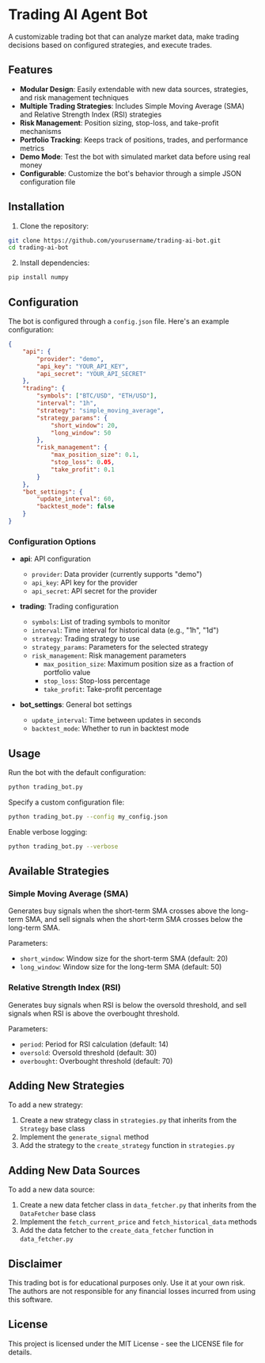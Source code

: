 # Trading AI Agent Bot

A customizable trading bot that can analyze market data, make trading decisions based on configured strategies, and execute trades.

## Features

- **Modular Design**: Easily extendable with new data sources, strategies, and risk management techniques
- **Multiple Trading Strategies**: Includes Simple Moving Average (SMA) and Relative Strength Index (RSI) strategies
- **Risk Management**: Position sizing, stop-loss, and take-profit mechanisms
- **Portfolio Tracking**: Keeps track of positions, trades, and performance metrics
- **Demo Mode**: Test the bot with simulated market data before using real money
- **Configurable**: Customize the bot's behavior through a simple JSON configuration file

## Installation

1. Clone the repository:
```bash
git clone https://github.com/yourusername/trading-ai-bot.git
cd trading-ai-bot
```

2. Install dependencies:
```bash
pip install numpy
```

## Configuration

The bot is configured through a `config.json` file. Here's an example configuration:

```json
{
    "api": {
        "provider": "demo",
        "api_key": "YOUR_API_KEY",
        "api_secret": "YOUR_API_SECRET"
    },
    "trading": {
        "symbols": ["BTC/USD", "ETH/USD"],
        "interval": "1h",
        "strategy": "simple_moving_average",
        "strategy_params": {
            "short_window": 20,
            "long_window": 50
        },
        "risk_management": {
            "max_position_size": 0.1,
            "stop_loss": 0.05,
            "take_profit": 0.1
        }
    },
    "bot_settings": {
        "update_interval": 60,
        "backtest_mode": false
    }
}
```

### Configuration Options

- **api**: API configuration
  - `provider`: Data provider (currently supports "demo")
  - `api_key`: API key for the provider
  - `api_secret`: API secret for the provider

- **trading**: Trading configuration
  - `symbols`: List of trading symbols to monitor
  - `interval`: Time interval for historical data (e.g., "1h", "1d")
  - `strategy`: Trading strategy to use
  - `strategy_params`: Parameters for the selected strategy
  - `risk_management`: Risk management parameters
    - `max_position_size`: Maximum position size as a fraction of portfolio value
    - `stop_loss`: Stop-loss percentage
    - `take_profit`: Take-profit percentage

- **bot_settings**: General bot settings
  - `update_interval`: Time between updates in seconds
  - `backtest_mode`: Whether to run in backtest mode

## Usage

Run the bot with the default configuration:

```bash
python trading_bot.py
```

Specify a custom configuration file:

```bash
python trading_bot.py --config my_config.json
```

Enable verbose logging:

```bash
python trading_bot.py --verbose
```

## Available Strategies

### Simple Moving Average (SMA)

Generates buy signals when the short-term SMA crosses above the long-term SMA, and sell signals when the short-term SMA crosses below the long-term SMA.

Parameters:
- `short_window`: Window size for the short-term SMA (default: 20)
- `long_window`: Window size for the long-term SMA (default: 50)

### Relative Strength Index (RSI)

Generates buy signals when RSI is below the oversold threshold, and sell signals when RSI is above the overbought threshold.

Parameters:
- `period`: Period for RSI calculation (default: 14)
- `oversold`: Oversold threshold (default: 30)
- `overbought`: Overbought threshold (default: 70)

## Adding New Strategies

To add a new strategy:

1. Create a new strategy class in `strategies.py` that inherits from the `Strategy` base class
2. Implement the `generate_signal` method
3. Add the strategy to the `create_strategy` function in `strategies.py`

## Adding New Data Sources

To add a new data source:

1. Create a new data fetcher class in `data_fetcher.py` that inherits from the `DataFetcher` base class
2. Implement the `fetch_current_price` and `fetch_historical_data` methods
3. Add the data fetcher to the `create_data_fetcher` function in `data_fetcher.py`

## Disclaimer

This trading bot is for educational purposes only. Use it at your own risk. The authors are not responsible for any financial losses incurred from using this software.

## License

This project is licensed under the MIT License - see the LICENSE file for details.